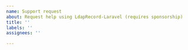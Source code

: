 ```yaml
---
name: Support request
about: Request help using LdapRecord-Laravel (requires sponsorship)
title: ''
labels: ''
assignees: ''

---
```


<!-- ISSUE WILL BE CLOSED WITHOUT SPONSORSHIP: -->
<!-- https://github.com/sponsors/stevebauman -->
<!-- Thank you for your understanding. -->
